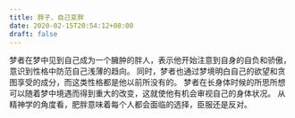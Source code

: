 ```yaml
---
title: 胖子、自己变胖
date: 2020-02-15T20:54:12+08:00
draft: false
---
```


梦者在梦中见到自己成为一个臃肿的胖人，表示他开始注意到自身的自负和骄傲，意识到性格中防范自己浅薄的趋向。
同时，梦者也通过梦境明白自己的欲望和贪图享受的成分，而这类性格都是他以前所没有的。
梦者在长身体时候的所思所想可以随着梦中境遇而得到重大的改变，这就使他有机会审视自己的身体状况。
从精神学的角度看，肥胖意味着每个人都会面临的选择，臣服还是反对。
